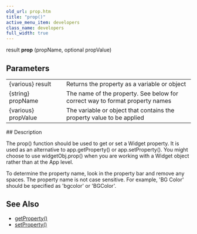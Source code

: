 ```yaml
---
old_url: prop.htm
title: "prop()"
active_menu_item: developers
class_name: developers
full_width: true
---
```



result **prop** (propName, optional propValue)

## Parameters

<table>
<tr>
<td width="169">
{various} result

</td>
<td width="17">
</td>
<td width="694">
Returns the property as a variable or object

</td>
</tr>
<tr>
<td width="169">
{string} propName

</td>
<td width="17">
</td>
<td width="694">
The name of the property. See below for correct way to format property names

</td>
</tr>
<tr>
<td width="169">
{various} propValue

</td>
<td width="17">
</td>
<td width="694">
The variable or object that contains the property value to be applied

</td>
</tr>
</table>
## Description

The prop() function should be used to get or set a Widget property. It is used as an alternative to app.getProperty() or app.setProperty(). You might choose to use widgetObj.prop() when you are working with a Widget object rather than at the App level.

To determine the property name, look in the property bar and remove any spaces. The property name is not case sensitive. For example, 'BG Color' should be specified as 'bgcolor' or 'BGColor'.

## See Also

 - [getProperty()](/developers/documentation/scripting-apis/client-api/widget-functions/getproperty)
 - [setProperty()](/developers/documentation/scripting-apis/client-api/widget-functions/setproperty)

